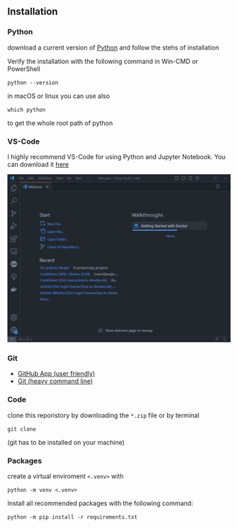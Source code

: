 


## Installation

### Python

download a current version of [Python](https://www.python.org/downloads/) and follow the stehs of installation

Verify the installation with the following command in Win-CMD or PowerShell

```
python --version
```

in macOS or linux you can use also

```
which python
```
to get the whole root path of python 

### VS-Code

I highly recommend VS-Code for using Python and Jupyter Notebook. You can download it [here](https://code.visualstudio.com/)


<img src="content/vs-code.PNG" alt="vs-code" width="600"/>

### Git

- [GitHub App (user friendly)](https://desktop.github.com/)
- [Git (heavy command line)](https://git-scm.com/download/win)


### Code
clone this reporistory by downloading the `*.zip` file or by terminal

``` 
git clone 
```
(git has to be installed on your machine)

### Packages

create a virtual enviroment `<.venv>` with

```
python -m venv <.venv>
```

Install all recommended packages with the following command:

```
python -m pip install -r requirements.txt
```
